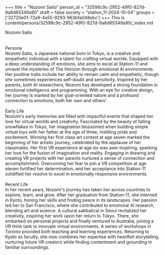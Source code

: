 +++
title = "Nozomi Saito"
person_id = "32598c9c-2952-49f0-827d-9a6d65349a90"
draft = false
society = "station_11-2024-10-04"
groups = ['32720e01-72a9-4a55-9293-963b1a048ebc']
+++
This is content/persons/32598c9c-2952-49f0-827d-9a6d65349a90/_index.md

<script>
(function() {
    const personId = "32598c9c-2952-49f0-827d-9a6d65349a90";
    const societyId = "station_11-2024-10-04";

    // Set the selected person and society in localStorage
    localStorage.setItem('selectedPerson', personId);
    localStorage.setItem('selectedSociety', societyId);

    // Automatically set the dropdowns based on this person's data
    const societySelect = document.getElementById('society-select');
    const personSelect = document.getElementById('person-select');

    if (societySelect) {
    societySelect.value = societyId;
    }
    if (personSelect) {
    personSelect.value = personId;
    }
})();
</script><div class="h1_1_right">Nozomi Saito</div><br>
<br>
<div class="h2">Persona</div><div class="plain">Nozomi Saito, a Japanese national born in Tokyo, is a creative and empathetic individual with a talent for crafting virtual worlds. Equipped with a deep understanding of emotions, she aims to excel at Station-11 and unravel the mysteries of The Horizon through emotional AI environments. Her positive traits include her ability to remain calm and empathetic, though she sometimes experiences self-doubt and sensitivity. Inspired by her parents, both AI researchers, Nozomi has developed a strong foundation in emotional intelligence and programming. With an eye for creative design, her journey is marked by her goal-oriented nature and a profound connection to emotions, both her own and others'.</div><br>
<div class="h2">Early Life</div><div class="plain">Nozomi's early memories are filled with impactful events that shaped her love for virtual worlds and creativity. Fascinated by the beauty of falling snowflakes in Tokyo, her imagination blossomed when building simple virtual toys with her father at the age of three, instilling pride and excitement. Winning her first class art contest at age seven marked the beginning of her artistic journey, celebrated by the applause of her classmates. Her first VR experience at age six was awe-inspiring, sparking her love for the fusion of imagination and reality. Engaging in drawing and creating VR projects with her parents nurtured a sense of connection and accomplishment. Overcoming her fear to join a VR competition at age eleven fortified her determination, and her acceptance into Station-11 solidified her resolve to excel in emotionally responsive environments.</div><br>
<div class="h2">Recent Life</div><div class="plain">In her recent years, Nozomi's journey has taken her across countries to explore, learn, and grow. After her graduation from Station-11, she interned in Kyoto, honing her skills and finding peace in its landscapes. Her passion led her to San Francisco, where she contributed to emotional AI research, blending art and science. A cultural sabbatical in Seoul revitalized her creativity, inspiring her work upon her return to Tokyo. There, she embarked on personal projects and finally ventured to Australia, joining a VR think tank to innovate virtual environments. A series of workshops in Toronto provided both teaching and learning experiences. Returning to Kyoto as faculty, she now combines her expertise with heartfelt storytelling, nurturing future VR creators while finding contentment and grounding in familiar surroundings.</div><br>
